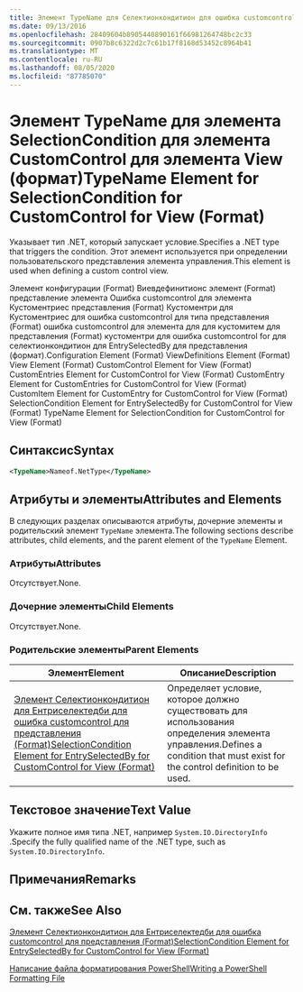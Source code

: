 ```yaml
---
title: Элемент TypeName для Селектионкондитион для ошибка customcontrol для представления (формат) | Документация Майкрософт
ms.date: 09/13/2016
ms.openlocfilehash: 28409604b8905440890161f66981264748bc2c33
ms.sourcegitcommit: 0907b8c6322d2c7c61b17f8168d53452c8964b41
ms.translationtype: MT
ms.contentlocale: ru-RU
ms.lasthandoff: 08/05/2020
ms.locfileid: "87785070"
---
```

# <a name="typename-element-for-selectioncondition-for-customcontrol-for-view--format"></a><span data-ttu-id="d0c4b-102">Элемент TypeName для элемента SelectionCondition для элемента CustomControl для элемента View (формат)</span><span class="sxs-lookup"><span data-stu-id="d0c4b-102">TypeName Element for SelectionCondition for CustomControl for View  (Format)</span></span>

<span data-ttu-id="d0c4b-103">Указывает тип .NET, который запускает условие.</span><span class="sxs-lookup"><span data-stu-id="d0c4b-103">Specifies a .NET type that triggers the condition.</span></span> <span data-ttu-id="d0c4b-104">Этот элемент используется при определении пользовательского представления элемента управления.</span><span class="sxs-lookup"><span data-stu-id="d0c4b-104">This element is used when defining a custom control view.</span></span>

<span data-ttu-id="d0c4b-105">Элемент конфигурации (Format) Виевдефинитионс элемент (Format) представление элемента Ошибка customcontrol для элемента Кустоментриес представления (Format) Кустоментри для Кустоментриес для ошибка customcontrol для типа представления (Format) ошибка customcontrol для элемента для для кустомитем для представления (Format) кустоментри для ошибка customcontrol for для селектионкондитион для EntrySelectedBy для представления (формат).</span><span class="sxs-lookup"><span data-stu-id="d0c4b-105">Configuration Element (Format) ViewDefinitions Element (Format) View Element (Format) CustomControl Element for View (Format) CustomEntries Element for CustomControl for View (Format) CustomEntry Element for CustomEntries for CustomControl for View (Format) CustomItem Element for CustomEntry for CustomControl for View (Format) SelectionCondition Element for EntrySelectedBy for CustomControl for View (Format) TypeName Element for SelectionCondition for CustomControl for View  (Format)</span></span>

## <a name="syntax"></a><span data-ttu-id="d0c4b-106">Синтаксис</span><span class="sxs-lookup"><span data-stu-id="d0c4b-106">Syntax</span></span>

```xml
<TypeName>Nameof.NetType</TypeName>

```

## <a name="attributes-and-elements"></a><span data-ttu-id="d0c4b-107">Атрибуты и элементы</span><span class="sxs-lookup"><span data-stu-id="d0c4b-107">Attributes and Elements</span></span>

<span data-ttu-id="d0c4b-108">В следующих разделах описываются атрибуты, дочерние элементы и родительский элемент `TypeName` элемента.</span><span class="sxs-lookup"><span data-stu-id="d0c4b-108">The following sections describe attributes, child elements, and the parent element of the `TypeName` Element.</span></span>

### <a name="attributes"></a><span data-ttu-id="d0c4b-109">Атрибуты</span><span class="sxs-lookup"><span data-stu-id="d0c4b-109">Attributes</span></span>

<span data-ttu-id="d0c4b-110">Отсутствует.</span><span class="sxs-lookup"><span data-stu-id="d0c4b-110">None.</span></span>

### <a name="child-elements"></a><span data-ttu-id="d0c4b-111">Дочерние элементы</span><span class="sxs-lookup"><span data-stu-id="d0c4b-111">Child Elements</span></span>

<span data-ttu-id="d0c4b-112">Отсутствует.</span><span class="sxs-lookup"><span data-stu-id="d0c4b-112">None.</span></span>

### <a name="parent-elements"></a><span data-ttu-id="d0c4b-113">Родительские элементы</span><span class="sxs-lookup"><span data-stu-id="d0c4b-113">Parent Elements</span></span>

|<span data-ttu-id="d0c4b-114">Элемент</span><span class="sxs-lookup"><span data-stu-id="d0c4b-114">Element</span></span>|<span data-ttu-id="d0c4b-115">Описание</span><span class="sxs-lookup"><span data-stu-id="d0c4b-115">Description</span></span>|
|-------------|-----------------|
|[<span data-ttu-id="d0c4b-116">Элемент Селектионкондитион для Ентриселектедби для ошибка customcontrol для представления (Format)</span><span class="sxs-lookup"><span data-stu-id="d0c4b-116">SelectionCondition Element for EntrySelectedBy for CustomControl for View (Format)</span></span>](./selectioncondition-element-for-entryselectedby-for-customcontrol-format.md)|<span data-ttu-id="d0c4b-117">Определяет условие, которое должно существовать для использования определения элемента управления.</span><span class="sxs-lookup"><span data-stu-id="d0c4b-117">Defines a condition that must exist for the control definition to be used.</span></span>|

## <a name="text-value"></a><span data-ttu-id="d0c4b-118">Текстовое значение</span><span class="sxs-lookup"><span data-stu-id="d0c4b-118">Text Value</span></span>

<span data-ttu-id="d0c4b-119">Укажите полное имя типа .NET, например `System.IO.DirectoryInfo` .</span><span class="sxs-lookup"><span data-stu-id="d0c4b-119">Specify the fully qualified name of the .NET type, such as `System.IO.DirectoryInfo`.</span></span>

## <a name="remarks"></a><span data-ttu-id="d0c4b-120">Примечания</span><span class="sxs-lookup"><span data-stu-id="d0c4b-120">Remarks</span></span>

## <a name="see-also"></a><span data-ttu-id="d0c4b-121">См. также</span><span class="sxs-lookup"><span data-stu-id="d0c4b-121">See Also</span></span>

[<span data-ttu-id="d0c4b-122">Элемент Селектионкондитион для Ентриселектедби для ошибка customcontrol для представления (Format)</span><span class="sxs-lookup"><span data-stu-id="d0c4b-122">SelectionCondition Element for EntrySelectedBy for CustomControl for View (Format)</span></span>](./selectioncondition-element-for-entryselectedby-for-customcontrol-format.md)

[<span data-ttu-id="d0c4b-123">Написание файла форматирования PowerShell</span><span class="sxs-lookup"><span data-stu-id="d0c4b-123">Writing a PowerShell Formatting File</span></span>](./writing-a-powershell-formatting-file.md)
